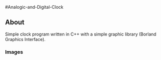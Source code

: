 #Analogic-and-Digital-Clock

## About  
 Simple clock program written in C++ with a simple graphic library (Borland Graphics Interface).


### Images




